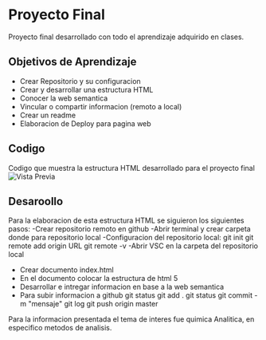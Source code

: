 #   Proyecto Final
Proyecto final desarrollado con todo el aprendizaje adquirido en clases.

## Objetivos de Aprendizaje 
- Crear Repositorio y su configuracion
- Crear y desarrollar una estructura HTML
- Conocer la web semantica
- Vincular o compartir informacion (remoto a local)
- Crear un readme
- Elaboracion de Deploy para pagina web

## Codigo
  Codigo que muestra la estructura HTML desarrollado para el proyecto final
  ![Vista Previa](https://i.postimg.cc/rmwDJ7P9/Proyecto-Final.png)

## Desaroollo 
Para la elaboracion de esta estructura HTML se siguieron los siguientes pasos:
-Crear repositorio remoto en github
-Abrir terminal y crear carpeta donde para repositorio local 
-Configuracion del repositorio local: 
git init
git remote add origin URL
git remote -v
-Abrir VSC en la carpeta del repositorio local
-  Crear documento index.html
-  En el documento colocar la estructura de html 5
-  Desarrollar e intregar informacion en base a la web semantica
-  Para subir informacion a github
git status
git add .
git status
git commit -m "mensaje"
git log
git push origin master

Para la informacion presentada el tema de interes fue quimica Analitica, en especifico metodos de analisis.
